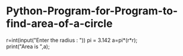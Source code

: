 # Python-Program-for-Program-to-find-area-of-a-circle 
r=int(input("Enter the radius : "))
pi = 3.142
a=pi*(r*r);  
print("Area is ",a);  
